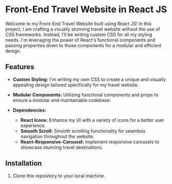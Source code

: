 # Front-End Travel Website in React JS

Welcome to my Front-End Travel Website built using React JS! In this project, I am crafting a visually stunning travel website without the use of CSS frameworks. Instead, I'll be writing custom CSS for all my styling needs. I'm leveraging the power of React's functional components and passing properties down to those components for a modular and efficient design.

## Features

- **Custom Styling:** I'm writing my own CSS to create a unique and visually appealing design tailored specifically for my travel website.
  
- **Modular Components:** Utilizing functional components and props to ensure a modular and maintainable codebase.
  
- **Dependencies:**
    - **React Icons:** Enhance my UI with a variety of icons for a better user experience.
    - **Smooth Scroll:** Smooth scrolling functionality for seamless navigation throughout the website.
    - **React-Responsive-Carousel:** Implement responsive carousels to showcase stunning travel destinations.

## Installation

1. Clone this repository to your local machine.

